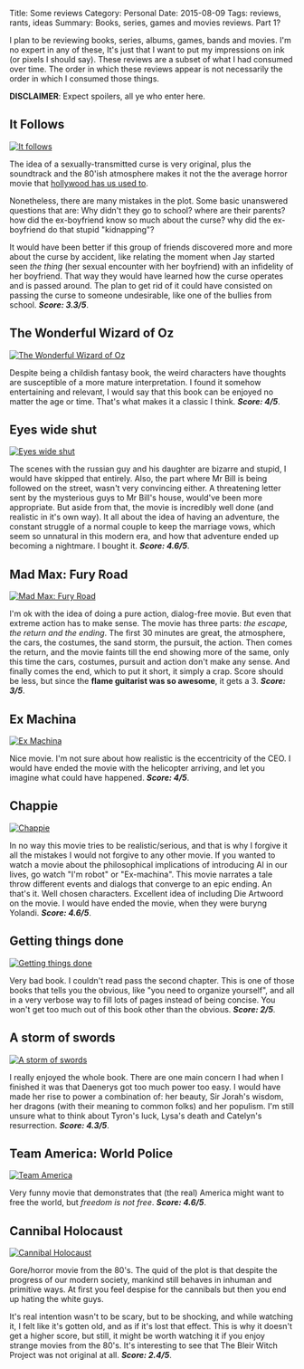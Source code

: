 Title: Some reviews 
Category: Personal
Date: 2015-08-09
Tags: reviews, rants, ideas
Summary: Books, series, games and movies reviews. Part 1? 


I plan to be reviewing books, series, albums, games, bands and movies. I'm no
expert in any of these, It's just that I want to put my impressions on ink (or
pixels I should say). These reviews are a subset of what I had consumed over
time. The order in which these reviews appear is not necessarily the order in
which I consumed those things. 

**DISCLAIMER**: Expect spoilers, all ye who enter here.


## It Follows

[![It follows](/images/it-follows.jpg)][7]

The idea of a sexually-transmitted curse is very original, plus the soundtrack
and the 80'ish atmosphere makes it not the the average horror movie that
[hollywood has us used to][1].

Nonetheless, there are many mistakes in the plot. Some basic unanswered
questions that are: Why didn't they go to school? where are their parents? how
did the ex-boyfriend know so much about the curse? why did the ex-boyfriend do
that stupid "kidnapping"?

It would have been better if this group of friends discovered more and more
about the curse by accident, like relating the moment when Jay started seen
*the thing* (her sexual encounter with her boyfriend) with an infidelity of her
boyfriend. That way they would have learned how the curse operates and is
passed around. The plan to get rid of it could have consisted on passing the
curse to someone undesirable, like one of the bullies from school.
***Score: 3.3/5***.


## The Wonderful Wizard of Oz

[![The Wonderful Wizard of Oz](/images/the-wonderful-wizard-of-oz.jpg)][11]

Despite being a childish fantasy book, the weird characters have thoughts are
susceptible of a more mature interpretation. I found it somehow entertaining and
relevant, I would say that this book can be enjoyed no matter the age or time.
That's what makes it a classic I think. ***Score: 4/5***.


## Eyes wide shut

[![Eyes wide shut](/images/eyes-wide-shut.jpg)][4]

The scenes with the russian guy and his daughter are bizarre and stupid, I
would have skipped that entirely. Also, the part where Mr Bill is being followed
on the street, wasn't very convincing either. A threatening letter sent by the
mysterious guys to Mr Bill's house, would've been more appropriate. But aside
from that, the movie is incredibly well done (and realistic in it's own way).
It all about the idea of having an adventure, the constant struggle of a normal
couple to keep the marriage vows, which seem so unnatural in this modern era,
and how that adventure ended up becoming a nightmare. I bought it.
***Score: 4.6/5***.


## Mad Max: Fury Road

[![Mad Max: Fury Road](/images/mad-max.jpg)][5]

I'm ok with the idea of doing a pure action, dialog-free movie. But even that
extreme action has to make sense. 
The movie has three parts: *the escape, the return and the ending*.
The first 30 minutes are great, the atmosphere, the cars, the costumes, the
sand storm, the pursuit, the action. Then comes the return, and the movie
faints till the end showing more of the same, only this time the cars, costumes,
pursuit and action don't make any sense. And finally comes the end, which to put
it short, it simply a crap. Score should be less, but since the **flame
guitarist was so awesome**, it gets a 3. ***Score: 3/5***.


## Ex Machina

[![Ex Machina](/images/ex-machina.jpg)][8]

Nice movie. I'm not sure about how realistic is the eccentricity of the CEO. I
would have ended the movie with the helicopter arriving, and let you imagine
what could have happened. ***Score: 4/5***.


## Chappie

[![Chappie](/images/chappie.jpg)][6]

In no way this movie tries to be realistic/serious, and that is why I forgive
it all the mistakes I would not forgive to any other movie. If you wanted to
watch a movie about the philosophical implications of introducing AI in our
lives, go watch "I'm robot" or "Ex-machina". This movie narrates a tale throw
different events and dialogs that converge to an epic ending. An that's it. Well
chosen characters. Excellent idea of including Die Artwoord on the movie. I
would have ended the movie, when they were buryng Yolandi. ***Score: 4.6/5***.


## Getting things done 

[![Getting things done](/images/getting-things-done.jpg)][3]

Very bad book. I couldn't read pass the second chapter. This is one of those
books that tells you the obvious, like "you need to organize yourself", and all
in a very verbose way to fill lots of pages instead of being concise. You won't
get too much out of this book other than the obvious. ***Score: 2/5***.


## A storm of swords

[![A storm of swords](/images/a-storm-of-swords.jpg)][2]

I really enjoyed the whole book. There are one main concern I had when I
finished it was that Daenerys got too much power too easy. I would have made
her rise to power a combination of: her beauty, Sir Jorah's wisdom, her dragons
(with their meaning to common folks) and her populism. I'm still unsure what to
think about Tyron's luck, Lysa's death and Catelyn's resurrection.
***Score: 4.3/5***.


## Team America: World Police

[![Team America](/images/team-america.jpg)][10]

Very funny movie that demonstrates that (the real) America might want to free
the world, but *freedom is not free*. ***Score: 4.6/5***.


## Cannibal Holocaust

[![Cannibal Holocaust](/images/cannibal-holocaust.jpg)][9]

Gore/horror movie from the 80's. The quid of the plot is that despite the
progress of our modern society, mankind still behaves in inhuman and primitive
ways. At first you feel despise for the cannibals but then you end up hating
the white guys. 

It's real intention wasn't to be scary, but to be shocking, and while watching
it, I felt like it's gotten old, and as if it's lost that effect. This is why
it doesn't get a higher score, but still, it might be worth watching it if you
enjoy strange movies from the 80's. It's interesting to see that The Bleir
Witch Project was not original at all. ***Score: 2.4/5***.



[1]: https://www.youtube.com/watch?v=zz6KOsePEHs
[2]: https://www.goodreads.com/book/show/62291.A_Storm_of_Swords "A Storm Of Swords"
[3]: https://www.goodreads.com/book/show/1633.Getting_Things_Done "Getting Things Done"
[4]: http://www.imdb.com/title/tt0120663/ "Eyes wide shut"
[5]: http://www.imdb.com/title/tt1392190/ "Mad max"
[6]: http://www.imdb.com/title/tt1823672/ "Chappie"
[7]: http://www.imdb.com/title/tt3235888/ "It follows"
[8]: http://www.imdb.com/title/tt0470752/ "Ex Machina"
[9]: http://www.imdb.com/title/tt0078935/ "Cannibal Holocaust"
[10]: http://www.imdb.com/title/tt0372588/ "Team America"
[11]: http://www.goodreads.com/book/show/236093.The_Wonderful_Wizard_of_Oz "The Wonderful Wizard of Oz"
